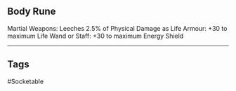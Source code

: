 ## Body Rune
Martial Weapons: Leeches 2.5% of Physical Damage as Life
Armour: +30 to maximum Life
Wand or Staff: +30 to maximum Energy Shield

---
## Tags
#Socketable
